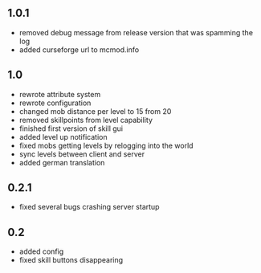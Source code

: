 ## 1.0.1

- removed debug message from release version that was spamming the log
- added curseforge url to mcmod.info

## 1.0

- rewrote attribute system
- rewrote configuration
- changed mob distance per level to 15 from 20
- removed skillpoints from level capability
- finished first version of skill gui
- added level up notification
- fixed mobs getting levels by relogging into the world
- sync levels between client and server
- added german translation

## 0.2.1

- fixed several bugs crashing server startup

## 0.2

- added config
- fixed skill buttons disappearing

